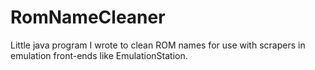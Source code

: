 # RomNameCleaner
Little java program I wrote to clean ROM names for use with scrapers in emulation front-ends like EmulationStation.

